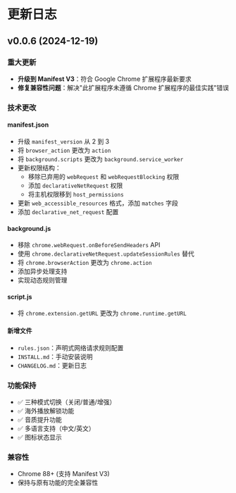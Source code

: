 # 更新日志

## v0.0.6 (2024-12-19)

### 重大更新

- **升级到 Manifest V3**：符合 Google Chrome 扩展程序最新要求
- **修复兼容性问题**：解决"此扩展程序未遵循 Chrome 扩展程序的最佳实践"错误

### 技术更改

#### manifest.json

- 升级 `manifest_version` 从 2 到 3
- 将 `browser_action` 更改为 `action`
- 将 `background.scripts` 更改为 `background.service_worker`
- 更新权限结构：
  - 移除已弃用的 `webRequest` 和 `webRequestBlocking` 权限
  - 添加 `declarativeNetRequest` 权限
  - 将主机权限移到 `host_permissions`
- 更新 `web_accessible_resources` 格式，添加 `matches` 字段
- 添加 `declarative_net_request` 配置

#### background.js

- 移除 `chrome.webRequest.onBeforeSendHeaders` API
- 使用 `chrome.declarativeNetRequest.updateSessionRules` 替代
- 将 `chrome.browserAction` 更改为 `chrome.action`
- 添加异步处理支持
- 实现动态规则管理

#### script.js

- 将 `chrome.extension.getURL` 更改为 `chrome.runtime.getURL`

#### 新增文件

- `rules.json`：声明式网络请求规则配置
- `INSTALL.md`：手动安装说明
- `CHANGELOG.md`：更新日志

### 功能保持

- ✅ 三种模式切换（关闭/普通/增强）
- ✅ 海外播放解锁功能
- ✅ 音质提升功能
- ✅ 多语言支持（中文/英文）
- ✅ 图标状态显示

### 兼容性

- Chrome 88+ (支持 Manifest V3)
- 保持与原有功能的完全兼容性

